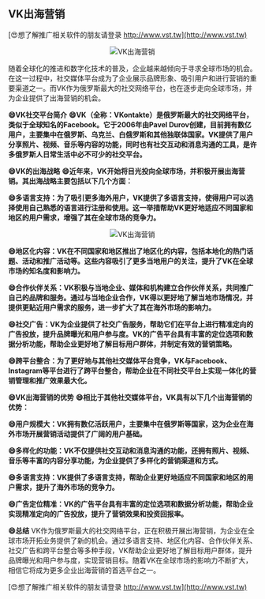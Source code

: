 ## **VK出海营销**

[😍想了解推广相关软件的朋友请登录 http://www.vst.tw](http://www.vst.tw)

 <center><img src="https://vst.tw/MP4/tuiguang/png/8.png" alt="VK出海营销"></center>

随着全球化的推进和数字化技术的普及，企业越来越倾向于寻求全球市场的机会。在这一过程中，社交媒体平台成为了企业展示品牌形象、吸引用户和进行营销的重要渠道之一。而VK作为俄罗斯最大的社交网络平台，也在逐步走向全球市场，并为企业提供了出海营销的机会。

**😄VK社交平台简介**
**😄VK（全称：VKontakte）是俄罗斯最大的社交网络平台，类似于全球知名的Facebook。它于2006年由Pavel Durov创建，目前拥有数亿用户，主要集中在俄罗斯、乌克兰、白俄罗斯和其他独联体国家。VK提供了用户分享照片、视频、音乐等内容的功能，同时也有社交互动和消息沟通的工具，是许多俄罗斯人日常生活中必不可少的社交平台。**

**😄VK的出海战略**
**😄近年来，VK开始将目光投向全球市场，并积极开展出海营销。其出海战略主要包括以下几个方面：**

**😄多语言支持：为了吸引更多海外用户，VK提供了多语言支持，使得用户可以选择使用自己熟悉的语言进行注册和使用。这一举措帮助VK更好地适应不同国家和地区的用户需求，增强了其在全球市场的竞争力。**

 <center><img src="https://vst.tw/MP4/tuiguang/png/3.png" alt="VK出海营销"></center>

**😄地区化内容：VK在不同国家和地区推出了地区化的内容，包括本地化的热门话题、活动和推广活动等。这些内容吸引了更多当地用户的关注，提升了VK在全球市场的知名度和影响力。**

**😄合作伙伴关系：VK积极与当地企业、媒体和机构建立合作伙伴关系，共同推广自己的品牌和服务。通过与当地企业合作，VK得以更好地了解当地市场情况，并提供更贴近用户需求的服务，进一步扩大了其在海外市场的影响力。**

**😄社交广告：VK为企业提供了社交广告服务，帮助它们在平台上进行精准定向的广告投放，提升品牌曝光和用户参与度。VK的广告平台具有丰富的定位选项和数据分析功能，帮助企业更好地了解目标用户群体，并制定有效的营销策略。**

**😄跨平台整合：为了更好地与其他社交媒体平台竞争，VK与Facebook、Instagram等平台进行了跨平台整合，帮助企业在不同社交平台上实现一体化的营销管理和推广效果最大化。**

**😄VK出海营销的优势**
**😄相比于其他社交媒体平台，VK具有以下几个出海营销的优势：**

**😄用户规模大：VK拥有数亿活跃用户，主要集中在俄罗斯等国家，这为企业在海外市场开展营销活动提供了广阔的用户基础。**

**😄多样化的功能：VK不仅提供社交互动和消息沟通的功能，还拥有照片、视频、音乐等丰富的内容分享功能，为企业提供了多样化的营销渠道和方式。**

**😄多语言支持：VK提供了多语言支持，帮助企业更好地适应不同国家和地区的用户需求，提升了海外市场的竞争力。**

**😄广告定位精准：VK的广告平台具有丰富的定位选项和数据分析功能，帮助企业实现精准定向的广告投放，提升了营销效果和投资回报率。**

**😄总结**
VK作为俄罗斯最大的社交网络平台，正在积极开展出海营销，为企业在全球市场开拓业务提供了新的机会。通过多语言支持、地区化内容、合作伙伴关系、社交广告和跨平台整合等多种手段，VK帮助企业更好地了解目标用户群体，提升品牌曝光和用户参与度，实现营销目标。随着VK在全球市场的影响力不断扩大，相信它将成为更多企业出海营销的首选平台之一。

[😍想了解推广相关软件的朋友请登录 http://www.vst.tw](http://www.vst.tw)




